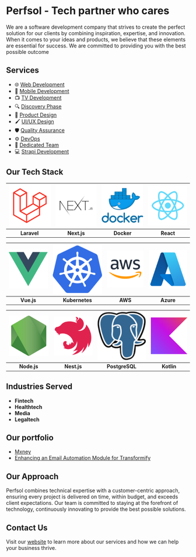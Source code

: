 # Perfsol -  Tech partner who cares

We are a software development company that strives to create the perfect solution for our clients by combining inspiration, expertise, and innovation. When it comes to your ideas and products, we believe that these elements are essential for success. We are committed to providing you with the best possible outcome

## Services

- 🌐 [Web Development](https://perfsol.tech/web-application-development?utm_source=github&utm_medium=company-repository)
- 📱 [Mobile Development](https://perfsol.tech/mobile-app-development?utm_source=github&utm_medium=company-repository)
- 📺 [TV Development](https://perfsol.tech/smart-tv-app-development?utm_source=github&utm_medium=company-repository)
- 🔍 [Discovery Phase](https://perfsol.tech/discovery-phase?utm_source=github&utm_medium=company-repository)
- 🎨 [Product Design](https://perfsol.tech/product-design?utm_source=github&utm_medium=company-repository)
- 🖌️ [UI/UX Design](https://perfsol.tech/ui-ux-design-company?utm_source=github&utm_medium=company-repository)
- 🛡️ [Quality Assurance](https://perfsol.tech/quality-assurance-services?utm_source=github&utm_medium=company-repository)
- ⚙️ [DevOps](https://perfsol.tech/devops-services?utm_source=github&utm_medium=company-repository)
- 👥 [Dedicated Team](https://perfsol.tech/dedicated-development-team?utm_source=github&utm_medium=company-repository)
- 💻 [Strapi Development](https://perfsol.tech/strapi-development?utm_source=github&utm_medium=company-repository)

## Our Tech Stack
| ![Laravel](https://raw.githubusercontent.com/github/explore/main/topics/laravel/laravel.png) | ![Next.js](https://raw.githubusercontent.com/github/explore/main/topics/nextjs/nextjs.png) | ![Docker](https://raw.githubusercontent.com/github/explore/main/topics/docker/docker.png) | ![React](https://raw.githubusercontent.com/github/explore/main/topics/react/react.png) |
|:--------------------------------------------------------------------------------------------:|:------------------------------------------------------------------------------------------:|:----------------------------------------------------------------------------------------:|:-------------------------------------------------------------------------------------:|
| **Laravel**                                                                                  | **Next.js**                                                                                 | **Docker**                                                                                 | **React**                                                                                 |

| ![Vue.js](https://raw.githubusercontent.com/github/explore/main/topics/vue/vue.png) | ![Kubernetes](https://raw.githubusercontent.com/github/explore/main/topics/kubernetes/kubernetes.png) | ![AWS](https://raw.githubusercontent.com/github/explore/main/topics/aws/aws.png) | ![Azure](https://raw.githubusercontent.com/github/explore/main/topics/azure/azure.png) |
|:---------------------------------------------------------------------------------:|:----------------------------------------------------------------------------------------------------------------------------:|:----------------------------------------------------------------------------------:|:------------------------------------------------------------------------------------:|
| **Vue.js**                                                                        | **Kubernetes**                                                                                                               | **AWS**                                                                             | **Azure**                                                                              |

| ![Node.js](https://raw.githubusercontent.com/github/explore/main/topics/nodejs/nodejs.png) | ![Nest.js](https://raw.githubusercontent.com/github/explore/main/topics/nestjs/nestjs.png) | ![PostgreSQL](https://raw.githubusercontent.com/github/explore/main/topics/postgresql/postgresql.png) | ![Kotlin](https://raw.githubusercontent.com/github/explore/main/topics/kotlin/kotlin.png) |
|:------------------------------------------------------------------------------------------:|:-------------------------------------------------------------------------------------------:|:------------------------------------------------------------------------------------------------------:|:----------------------------------------------------------------------------------------:|
| **Node.js**                                                                                | **Nest.js**                                                                                 | **PostgreSQL**                                                                                         | **Kotlin**                                                                                 |



## Industries Served

- **Fintech**
- **Healthtech**
- **Media**
- **Legaltech**

  
## Our portfolio

* [Mxney](mxney/README.md)
* [Enhancing an Email Automation Module for Transformify](transformify/README.md)

## Our Approach

Perfsol combines technical expertise with a customer-centric approach, ensuring every project is delivered on time, within budget, and exceeds client expectations. Our team is committed to staying at the forefront of technology, continuously innovating to provide the best possible solutions.

## Contact Us

Visit our [website](https://perfsol.tech/contact) to learn more about our services and how we can help your business thrive.



